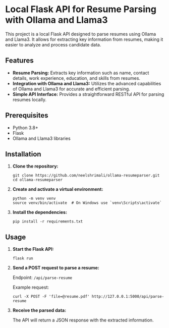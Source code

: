 <h1>Local Flask API for Resume Parsing with Ollama and Llama3</h1>

<p>This project is a local Flask API designed to parse resumes using Ollama and Llama3. It allows for extracting key information from resumes, making it easier to analyze and process candidate data.</p>
<h2>Features</h2>
    <ul>
        <li><strong>Resume Parsing:</strong> Extracts key information such as name, contact details, work experience, education, and skills from resumes.</li>
        <li><strong>Integration with Ollama and Llama3:</strong> Utilizes the advanced capabilities of Ollama and Llama3 for accurate and efficient parsing.</li>
        <li><strong>Simple API Interface:</strong> Provides a straightforward RESTful API for parsing resumes locally.</li>
    </ul>

<h2>Prerequisites</h2>
    <ul>
        <li>Python 3.8+</li>
        <li>Flask</li>
        <li>Ollama and Llama3 libraries</li>
    </ul>

<h2>Installation</h2>
    <ol>
        <li><strong>Clone the repository:</strong>
            <pre><code>git clone https://github.com/neelshrimali/ollama-resumeparser.git
cd ollama-resumeparser</code></pre>
        </li>
        <li><strong>Create and activate a virtual environment:</strong>
            <pre><code>python -m venv venv
source venv/bin/activate  # On Windows use `venv\Scripts\activate`</code></pre>
        </li>
        <li><strong>Install the dependencies:</strong>
            <pre><code>pip install -r requirements.txt</code></pre>
        </li>
    </ol>

<h2>Usage</h2>
    <ol>
        <li><strong>Start the Flask API:</strong>
            <pre><code>flask run</code></pre>
        </li>
        <li><strong>Send a POST request to parse a resume:</strong>
            <p>Endpoint: <code>/api/parse-resume</code></p>
            <p>Example request:</p>
            <pre><code>curl -X POST -F 'file=@resume.pdf' http://127.0.0.1:5000/api/parse-resume</code></pre>
        </li>
        <li><strong>Receive the parsed data:</strong>
            <p>The API will return a JSON response with the extracted information.</p>
        </li>
    </ol>
